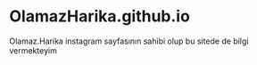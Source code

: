 # OlamazHarika.github.io
Olamaz.Harika instagram sayfasının sahibi olup bu sitede de bilgi vermekteyim

